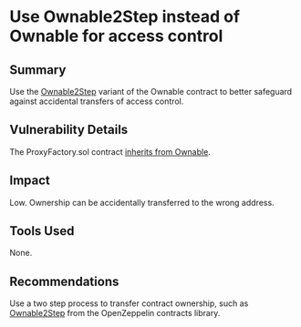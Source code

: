 # Use Ownable2Step instead of Ownable for access control 

## Summary

Use the [Ownable2Step](https://github.com/OpenZeppelin/openzeppelin-contracts/blob/master/contracts/access/Ownable2Step.sol) variant of the Ownable contract to better safeguard against accidental transfers of access control.

## Vulnerability Details

The ProxyFactory.sol contract [inherits from Ownable](https://github.com/Cyfrin/2023-08-sparkn/blob/47c22b818818af4ea7388118dd83fa308ad67b83/src/ProxyFactory.sol#L37).

## Impact

Low. Ownership can be accidentally transferred to the wrong address.

## Tools Used

None.

## Recommendations

Use a two step process to transfer contract ownership, such as [Ownable2Step](https://github.com/OpenZeppelin/openzeppelin-contracts/blob/master/contracts/access/Ownable2Step.sol) from the OpenZeppelin contracts library.
